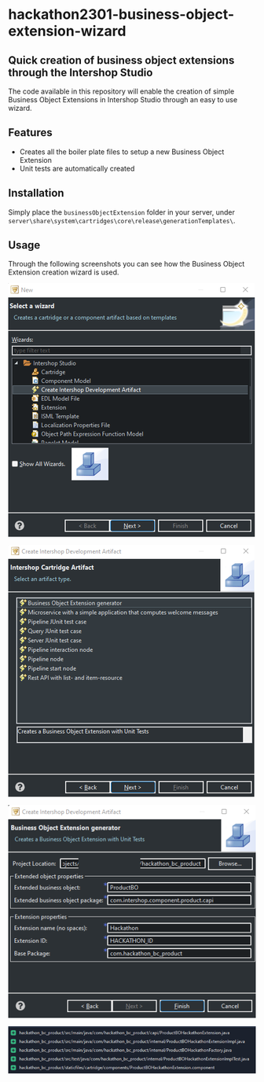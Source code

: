 # hackathon2301-business-object-extension-wizard
## Quick creation of business object extensions through the Intershop Studio

The code available in this repository will enable the creation of simple Business Object Extensions in Intershop Studio through an easy to use wizard. 

## Features

- Creates all the boiler plate files to setup a new Business Object Extension
- Unit tests are automatically created

## Installation

Simply place the `businessObjectExtension` folder in your server, under `server\share\system\cartridges\core\release\generationTemplates\`.

## Usage
Through the following screenshots you can see how the Business Object Extension creation wizard is used.

![1st step](docs/step1.png)

![2nd step](docs/step2.png)

![3rd step](docs/step3.png)

![result](docs/result.png)